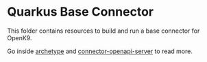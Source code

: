 # Quarkus Base Connector

This folder contains resources to build and run a base connector for OpenK9.

Go inside [archetype](./archetype) and [connector-openapi-server](./connector-openapi-server) to read more.
